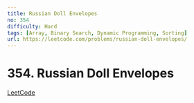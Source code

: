 ```yaml
---
title: Russian Doll Envelopes
no: 354
difficulty: Hard
tags: [Array, Binary Search, Dynamic Programming, Sorting]
url: https://leetcode.com/problems/russian-doll-envelopes/
---
```


# 354. Russian Doll Envelopes

[LeetCode](https://leetcode.com/problems/russian-doll-envelopes/)

